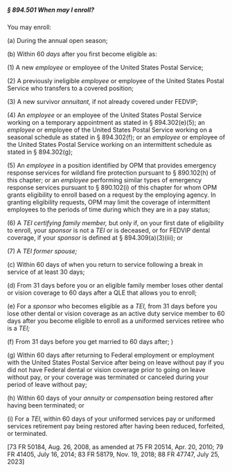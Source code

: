 ##### § 894.501 When may I enroll? #####

You may enroll:

(a) During the annual open season;

(b) Within 60 *days* after you first become eligible as:

(1) A new *employee* or employee of the United States Postal Service;

(2) A previously ineligible *employee* or employee of the United States Postal Service who transfers to a covered position;

(3) A new survivor *annuitant,* if not already covered under FEDVIP;

(4) An *employee* or an employee of the United States Postal Service working on a temporary appointment as stated in § 894.302(e)(5); an *employee* or employee of the United States Postal Service working on a seasonal schedule as stated in § 894.302(f); or an *employee* or employee of the United States Postal Service working on an intermittent schedule as stated in § 894.302(g);

(5) An *employee* in a position identified by OPM that provides emergency response services for wildland fire protection pursuant to § 890.102(h) of this chapter; or an *employee* performing similar types of emergency response services pursuant to § 890.102(i) of this chapter for whom OPM grants eligibility to enroll based on a request by the employing agency. In granting eligibility requests, OPM may limit the coverage of intermittent employees to the periods of time during which they are in a pay status;

(6) A *TEI certifying family member,* but only if, on your first date of eligibility to enroll, your *sponsor* is not a *TEI* or is deceased, or for FEDVIP dental coverage, if your *sponsor* is defined at § 894.309(a)(3)(iii); or

(7) A *TEI former spouse;*

(c) Within 60 days of when you return to service following a break in service of at least 30 days;

(d) From 31 days before you or an eligible family member loses other dental or vision coverage to 60 days after a QLE that allows you to enroll;

(e) For a *sponsor* who becomes eligible as a *TEI,* from 31 days before you lose other dental or vision coverage as an active duty service member to 60 days after you become eligible to enroll as a uniformed services retiree who is a *TEI;*

(f) From 31 days before you get married to 60 days after;
)

(g) Within 60 days after returning to Federal employment or employment with the United States Postal Service after being on leave without pay if you did not have Federal dental or vision coverage prior to going on leave without pay, or your coverage was terminated or canceled during your period of leave without pay;

(h) Within 60 days of your *annuity* or *compensation* being restored after having been terminated; or

(i) For a *TEI,* within 60 days of your uniformed services pay or uniformed services retirement pay being restored after having been reduced, forfeited, or terminated.

[73 FR 50184, Aug. 26, 2008, as amended at 75 FR 20514, Apr. 20, 2010; 79 FR 41405, July 16, 2014; 83 FR 58179, Nov. 19, 2018; 88 FR 47747, July 25, 2023]